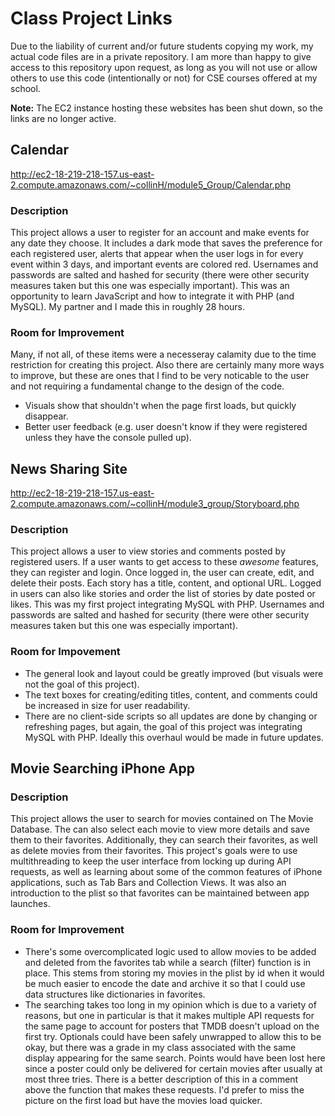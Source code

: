 # Class Project Links

Due to the liability of current and/or future students copying my work, my actual code files are in a private repository. I am more than happy to give access to this repository upon request, as long as you will not use or allow others to use this code (intentionally or not) for CSE courses offered at my school.

**Note:** The EC2 instance hosting these websites has been shut down, so the links are no longer active.


## Calendar
http://ec2-18-219-218-157.us-east-2.compute.amazonaws.com/~collinH/module5_Group/Calendar.php

### Description

This project allows a user to register for an account and make events for any date they choose. It includes a dark mode that saves the preference for each registered user, alerts that appear when the user logs in for every event within 3 days, and important events are colored red. Usernames and passwords are salted and hashed for security (there were other security measures taken but this one was especially important). This was an opportunity to learn JavaScript and how to integrate it with PHP (and MySQL). My partner and I made this in roughly 28 hours. 

### Room for Improvement

Many, if not all, of these items were a necesseray calamity due to the time restriction for creating this project. Also there are certainly many more ways to improve, but these are ones that I find to be very noticable to the user and not requiring a fundamental change to the design of the code.
* Visuals show that shouldn't when the page first loads, but quickly disappear.
* Better user feedback (e.g. user doesn't know if they were registered unless they have the console pulled up).







## News Sharing Site
http://ec2-18-219-218-157.us-east-2.compute.amazonaws.com/~collinH/module3_group/Storyboard.php

### Description

This project allows a user to view stories and comments posted by registered users. If a user wants to get access to these *awesome* features, they can register and login. Once logged in, the user can create, edit, and delete their posts. Each story has a title, content, and optional URL. Logged in users can also like stories and order the list of stories by date posted or likes. This was my first project integrating MySQL with PHP. Usernames and passwords are salted and hashed for security (there were other security measures taken but this one was especially important).

### Room for Impovement

* The general look and layout could be greatly improved (but visuals were not the goal of this project).
* The text boxes for creating/editing titles, content, and comments could be increased in size for user readability.
* There are no client-side scripts so all updates are done by changing or refreshing pages, but again, the goal of this project was integrating MySQL with PHP. Ideally this overhaul would be made in future updates.




## Movie Searching iPhone App

### Description

This project allows the user to search for movies contained on The Movie Database. The can also select each movie to view more details and save them to their favorites. Additionally, they can search their favorites, as well as delete movies from their favorites. This project's goals were to use multithreading to keep the user interface from locking up during API requests, as well as learning about some of the common features of iPhone applications, such as Tab Bars and Collection Views. It was also an introduction to the plist so that favorites can be maintained between app launches.

### Room for Improvement

* There's some overcomplicated logic used to allow movies to be added and deleted from the favorites tab while a search (filter) function is in place. This stems from storing my movies in the plist by id when it would be much easier to encode the date and archive it so that I could use data structures like dictionaries in favorites.
* The searching takes too long in my opinion which is due to a variety of reasons, but one in particular is that it makes multiple API requests for the same page to account for posters that TMDB doesn't upload on the first try. Optionals could have been safely unwrapped to allow this to be okay, but there was a grade in my class associated with the same display appearing for the same search. Points would have been lost here since a poster could only be delivered for certain movies after usually at most three tries. There is a better description of this in a comment above the function that makes these requests. I'd prefer to miss the picture on the first load but have the movies load quicker.
